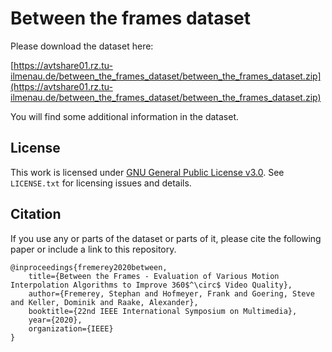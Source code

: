 # Between the frames dataset
Please download the dataset here:

[https://avtshare01.rz.tu-ilmenau.de/between_the_frames_dataset/between_the_frames_dataset.zip](https://avtshare01.rz.tu-ilmenau.de/between_the_frames_dataset/between_the_frames_dataset.zip)

You will find some additional information in the dataset.

## License
This work is licensed under [GNU General Public License v3.0](https://choosealicense.com/licenses/gpl-3.0/). See ```LICENSE.txt``` for licensing issues and details.

## Citation
If you use any or parts of the dataset or parts of it, please cite the following paper or include a link to this repository.

```
@inproceedings{fremerey2020between,
	title={Between the Frames - Evaluation of Various Motion Interpolation Algorithms to Improve 360$^\circ$ Video Quality},
	author={Fremerey, Stephan and Hofmeyer, Frank and Goering, Steve and Keller, Dominik and Raake, Alexander},
	booktitle={22nd IEEE International Symposium on ​Multimedia},
	year={2020},
	organization={IEEE}
}
```
